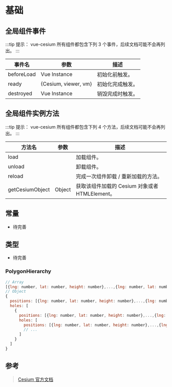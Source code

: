 # 基础

## 全局组件事件

:::tip
提示： vue-cesium 所有组件都包含下列 3 个事件，后续文档可能不会再列出。
:::

| 事件名     | 参数                 | 描述             |
| ---------- | -------------------- | ---------------- |
| beforeLoad | Vue Instance         | 初始化前触发。   |
| ready      | {Cesium, viewer, vm} | 初始化完成触发。 |
| destroyed  | Vue Instance         | 销毁完成时触发。 |

## 全局组件实例方法

:::tip
提示： vue-cesium 所有组件都包含下列 4 个方法，后续文档可能不会再列出。
:::

| 方法名          | 参数   | 描述                                            |
| --------------- | ------ | ----------------------------------------------- |
| load            |        | 加载组件。                                      |
| unload          |        | 卸载组件。                                      |
| reload          |        | 完成一次组件卸载 / 重新加载的方法。             |
| getCesiumObject | Object | 获取该组件加载的 Cesium 对象或者 HTMLElement。 |

## 常量

- 待完善

## 类型

- 待完善

### PolygonHierarchy

```JavaScript
// Array
[{lng: number, lat: number, height: number},...,{lng: number, lat: number, height: number}]
// Object
{
  positions: [{lng: number, lat: number, height: number},...,{lng: number, lat: number, height: number}],
  holes: [
    {
      positions: [{lng: number, lat: number, height: number},...,{lng: number, lat: number, height: number}],
      holes: [
        positions: [{lng: number, lat: number, height: number},...,{lng: number, lat: number, height: number}]
        // ...
      ]
    }
  ]
}

```

## 参考

> [Cesium 官方文档](https://cesium.com/docs/cesiumjs-ref-doc/index.html)
